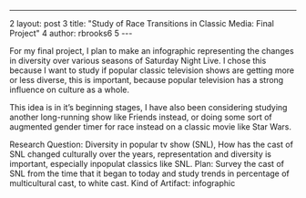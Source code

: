---
2	layout: post
3	title: "Study of Race Transitions in Classic Media: Final Project"
4	author: rbrooks6
5	---


For my final project, I plan to make an infographic representing the changes in diversity over various seasons of Saturday Night Live. I chose this because I want to study if popular classic television shows are getting more or less diverse, this is important, because popular television has a strong influence on culture as a whole. 

This idea is in it’s beginning stages, I have also been considering studying another long-running show like Friends instead, or doing some sort of augmented gender timer for race instead on a classic movie like Star Wars.

Research Question: Diversity in popular tv show (SNL), How has the cast of SNL changed culturally over the years, representation and diversity is important, especially inpopulat classics like SNL.
Plan: Survey the cast of SNL from the time that it began to today and study trends in percentage of multicultural cast, to white cast.
Kind of Artifact: infographic

